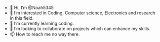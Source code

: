 - 👋 Hi, I’m @Noah5345
- 👀 I’m interested in Coding, Computer science, Electronics and research in this field.
- 🌱 I’m currently learning coding.
- 💞️ I’m looking to collaborate on projects which can enhance my skills.
- 📫 How to reach me no way there.

<!---
Noah5345/Noah5345 is a ✨ special ✨ repository because its `README.md` (this file) appears on your GitHub profile.
You can click the Preview link to take a look at your changes.
--->
